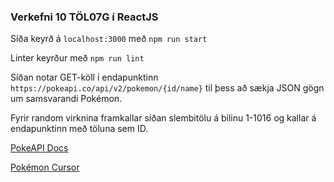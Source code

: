 ### Verkefni 10 TÖL07G í ReactJS

Síða keyrð á `localhost:3000` með `npm run start`

Linter keyrður með `npm run lint`

Síðan notar GET-köll í endapunktinn `https://pokeapi.co/api/v2/pokemon/{id/name}` til þess að sækja JSON gögn um samsvarandi Pokémon.

Fyrir random virknina framkallar síðan slembitölu á bilinu 1-1016 og kallar á endapunktinn með töluna sem ID. 

[PokeAPI Docs](https://pokeapi.co/docs/v2)

[Pokémon Cursor](https://custom-cursor.com/en/collection/minimal-style/minimal-poke-ball)